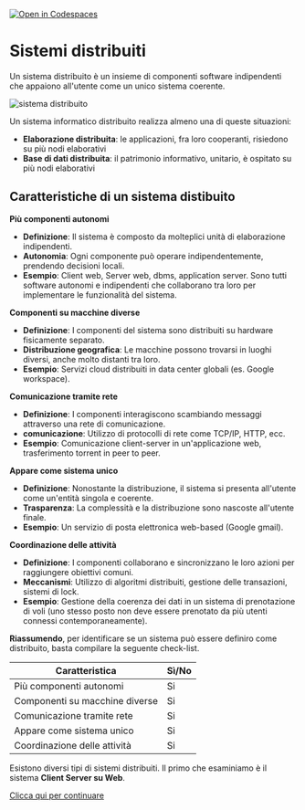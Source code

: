 [![Open in Codespaces](https://classroom.github.com/assets/launch-codespace-2972f46106e565e64193e422d61a12cf1da4916b45550586e14ef0a7c637dd04.svg)](https://classroom.github.com/open-in-codespaces?assignment_repo_id=16481592)
# Sistemi distribuiti
Un sistema distribuito è un insieme di componenti software indipendenti che appaiono all'utente come un unico sistema coerente.

![sistema distribuito](doc/img01_sistema_distribuito.png)

Un sistema informatico distribuito realizza almeno una di queste situazioni:
- **Elaborazione distribuita**: le applicazioni, fra loro cooperanti, risiedono su più nodi elaborativi
- **Base di dati distribuita**: il patrimonio informativo, unitario, è ospitato su più nodi elaborativi

## Caratteristiche di un sistema distibuito
**Più componenti autonomi**
- **Definizione**: Il sistema è composto da molteplici unità di elaborazione indipendenti.
- **Autonomia**: Ogni componente può operare indipendentemente, prendendo decisioni locali.
- **Esempio**: Client web, Server web, dbms, application server. Sono tutti software autonomi e indipendenti che collaborano tra loro per implementare le funzionalità del sistema.

**Componenti su macchine diverse**
- **Definizione**: I componenti del sistema sono distribuiti su hardware fisicamente separato.
- **Distribuzione geografica**: Le macchine possono trovarsi in luoghi diversi, anche molto distanti tra loro.
- **Esempio**: Servizi cloud distribuiti in data center globali (es. Google workspace).

**Comunicazione tramite rete**
- **Definizione**: I componenti interagiscono scambiando messaggi attraverso una rete di comunicazione.
- **comunicazione**: Utilizzo di protocolli di rete come TCP/IP, HTTP, ecc.
- **Esempio**: Comunicazione client-server in un'applicazione web, trasferimento torrent in peer to peer.

**Appare come sistema unico**
- **Definizione**: Nonostante la distribuzione, il sistema si presenta all'utente come un'entità singola e coerente.
- **Trasparenza**: La complessità e la distribuzione sono nascoste all'utente finale.
- **Esempio**: Un servizio di posta elettronica web-based (Google gmail).

**Coordinazione delle attività**
- **Definizione**: I componenti collaborano e sincronizzano le loro azioni per raggiungere obiettivi comuni.
- **Meccanismi**: Utilizzo di algoritmi distribuiti, gestione delle transazioni, sistemi di lock.
- **Esempio**: Gestione della coerenza dei dati in un sistema di prenotazione di voli (uno stesso posto non deve essere prenotato da più utenti connessi contemporaneamente).

**Riassumendo**, per identificare se un sistema può essere definiro come distribuito, basta compilare la seguente check-list.

| Caratteristica                | Sì/No |
|-------------------------------|-------|
| Più componenti autonomi       |  Si   |
| Componenti su macchine diverse|  Si   |
| Comunicazione tramite rete    |  Si   |
| Appare come sistema unico     |  Si   |
| Coordinazione delle attività  |  Si   |

Esistono diversi tipi di sistemi distribuiti.
Il primo che esaminiamo è il sistema **Client Server su Web**.

[Clicca qui per continuare](./doc/doc01_client_server.md)
